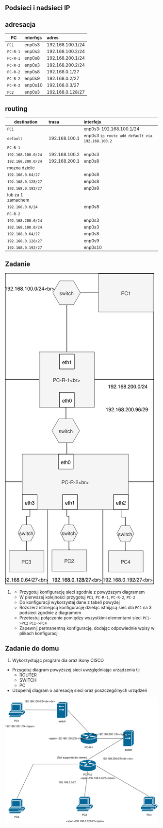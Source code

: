 Podsieci i nadsieci IP
----------------------

adresacja
-----------------------------------------------------
| PC     |  interfejs   | adres  |
| --------- |:-------------| :---------------| 
| ``PC1``   | enp0s3 | 192.168.100.1/24     |
| ``PC-R-1``| enp0s3 | 192.168.100.2/24    |
| ``PC-R-1``| enp0s8 | 192.168.200.1/24      |
| ``PC-R-2``| enp0s3 | 192.168.200.2/24      |
| ``PC-R-2``| enp0s8  |  192.168.0.1/27      |
| ``PC-R-2``| enp0s9  |  192.168.0.2/27    |
| ``PC-R-2``| enp0s10 |  192.168.0.3/27    |
| ``PC2``   | enp0s3  |  192.168.0.128/27     |

routing
-------

| destination | trasa | interfejs  |
| --------- |:-------------| :---------------| 
| ``PC1``     |  | enp0s3: 192.168.100.1/24 |
| ``default`` | 192.168.100.1 | enp0s3 ``ip route add default via 192.168.100.2`` |
| ``PC-R-1``  |  |        |
| ``192.168.100.0/24`` | 192.168.100.2 | enp0s3 |
| ``192.168.200.0/24`` | 192.168.200.1 | enp0s8 |
| mozna dzielic   |  |  |
| ``192.168.0.64/27``  |  | enp0s8 |
| ``192.168.0.128/27`` |  | enp0s8 |
| ``192.168.0.192/27`` |  | enp0s8 |
| lub za 1 zamachem   |  |  |
| ``192.168.0.0/24``   |  | enp0s8 |
| ``PC-R-2``  |  |        |
| ``192.168.200.0/24`` |  | enp0s3 |
| ``192.168.100.0/24`` |  | enp0s3 |
| ``192.168.0.64/27``  |   | enp0s8 |
| ``192.168.0.128/27`` |  | enp0s9 |
| ``192.168.0.192/27`` |  | enp0s10 |


Zadanie
------------

![zadanie 5](over_network.svg)

1.
   * Przygotuj konfigurację sieci zgodnie z powyższym diagramem
   * W pierwszej kolejności przygotuj ``PC1``, ``PC-R-1``, ``PC-R-2``, ``PC-2``
   * Do konfiguracji wykorzystaj dane z tabeli powyżej
   * Rozszerz istniejącą konfigurację dzieląc istnijącą sieć dla ``PC2`` na 3 podsieci zgodnie z diagramem
   * Przetestuj połączenie pomiędzy wszystkimi elementami sieci ``PC1->PC2`` ``PC1->PC4``
   * Zapewnij permanentną konfigurację, dodając odpowiednie wpisy w plikach konfiguracji

Zadanie do domu
---------------

1. Wykorzystując program dia oraz ikony CISCO
  * Przygotuj diagram powyższej sieci uwzględniając urządzenia tj:
    * ROUTER
    * SWITCH
    * PC
  * Uzupełnij diagram o adresację sieci oraz poszczególnych urządzeń
  
  ![diagram](./diagram.svg)
